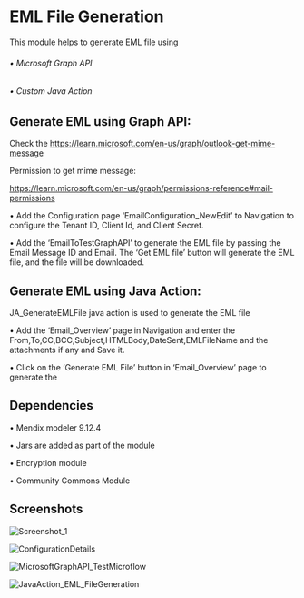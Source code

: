 # EML File Generation

This module helps to generate EML file using

###### • Microsoft Graph API 
###### • Custom Java Action

## Generate EML using Graph API:

Check the https://learn.microsoft.com/en-us/graph/outlook-get-mime-message

Permission to get mime message:

https://learn.microsoft.com/en-us/graph/permissions-reference#mail-permissions

• Add the Configuration page ‘EmailConfiguration_NewEdit’ to Navigation to configure the Tenant ID, Client Id, and Client Secret.

• Add the ‘EmailToTestGraphAPI’ to generate the EML file by passing the Email Message ID and Email. The ‘Get EML file’ button will generate the EML file, and the file will be downloaded.

## Generate EML using Java Action:

JA_GenerateEMLFile java action is used to generate the EML file 

• Add the ‘Email_Overview’ page in Navigation and enter the From,To,CC,BCC,Subject,HTMLBody,DateSent,EMLFileName and the attachments if any and Save it.

• Click on the ‘Generate EML File’ button in ‘Email_Overview’ page to generate the 

## Dependencies
• Mendix modeler 9.12.4

• Jars are added as part of the module

•	Encryption module

•	Community Commons Module

## Screenshots
![Screenshot_1](https://user-images.githubusercontent.com/23263603/202671212-4042d5ae-1c1a-4429-9475-8af088624f0a.png)

![ConfigurationDetails](https://user-images.githubusercontent.com/23263603/204251698-1be4af58-0b91-4061-b6d6-6a37656acbba.png)

![MicrosoftGraphAPI_TestMicroflow](https://user-images.githubusercontent.com/23263603/204251720-c2681afd-20b5-4b11-be1c-535366823286.png)

![JavaAction_EML_FileGeneration](https://user-images.githubusercontent.com/23263603/204251735-58a76570-a612-4243-8808-f73972f2c5ab.png)
